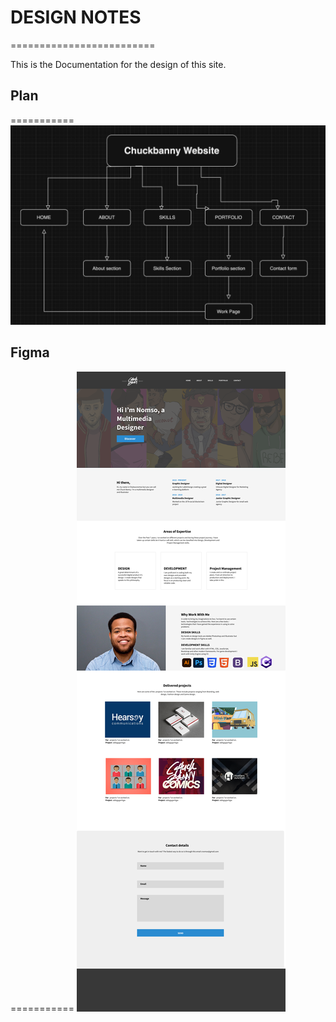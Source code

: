 # DESIGN NOTES
=========================

This is the Documentation for the design of this site.

## Plan
===========
![Diagram of website Journey](/screenshots/diagram.png)

## Figma
=========== 
![Figma mockup](/screenshots/Chuck%20Banny.png)